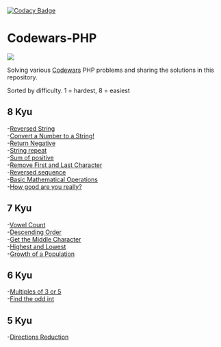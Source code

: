 [![Codacy Badge](https://api.codacy.com/project/badge/Grade/b0cd3c35ac394745958dd1b803cafe95)](https://www.codacy.com/manual/w3bdesign/Codewars-PHP?utm_source=github.com&amp;utm_medium=referral&amp;utm_content=w3bdesign/Codewars-PHP&amp;utm_campaign=Badge_Grade)

# Codewars-PHP
<img src="https://www.codewars.com/users/w3bdesign/badges/large">

Solving various <a href="http://www.codewars.com">Codewars</a> PHP problems and sharing the solutions in this repository.
 
Sorted by difficulty. 1 = hardest, 8 = easiest
 
## 8 Kyu
-<a href="https://www.codewars.com/kata/57eae20f5500ad98e50002c5">Reversed String</a><br/>
-<a href="https://www.codewars.com/kata/5265326f5fda8eb1160004c8">Convert a Number to a String!</a><br/>
-<a href="https://www.codewars.com/kata/55685cd7ad70877c23000102">Return Negative</a><br/>
-<a href="https://www.codewars.com/kata/57a0e5c372292dd76d000d7e">String repeat</a><br/>
-<a href="https://www.codewars.com/kata/5715eaedb436cf5606000381">Sum of positive</a><br/>
-<a href="https://www.codewars.com/kata/56bc28ad5bdaeb48760009b0">Remove First and Last Character</a><br/>
-<a href="https://www.codewars.com/kata/5a00e05cc374cb34d100000d">Reversed sequence </a><br/>
-<a href="https://www.codewars.com/kata/57356c55867b9b7a60000bd7">Basic Mathematical Operations</a> <br/>
-<a href="https://www.codewars.com/kata/5601409514fc93442500010b">How good are you really?</a>
 
## 7 Kyu
-<a href="https://www.codewars.com/kata/54ff3102c1bad923760001f3">Vowel Count</a><br/>
-<a href="https://www.codewars.com/kata/5467e4d82edf8bbf40000155">Descending Order</a><br/>
-<a href="https://www.codewars.com/kata/56747fd5cb988479af000028">Get the Middle Character</a><br/>
-<a href="https://www.codewars.com/kata/554b4ac871d6813a03000035">Highest and Lowest</a><br/>
-<a href="https://www.codewars.com/kata/563b662a59afc2b5120000c6">Growth of a Population</a><br/>
 
## 6 Kyu
-<a href="https://www.codewars.com/kata/514b92a657cdc65150000006">Multiples of 3 or 5</a><br/>
-<a href="https://www.codewars.com/kata/54da5a58ea159efa38000836">Find the odd int</a><br/>
 
## 5 Kyu
-<a href="https://www.codewars.com/kata/550f22f4d758534c1100025a">Directions Reduction</a><br/>
